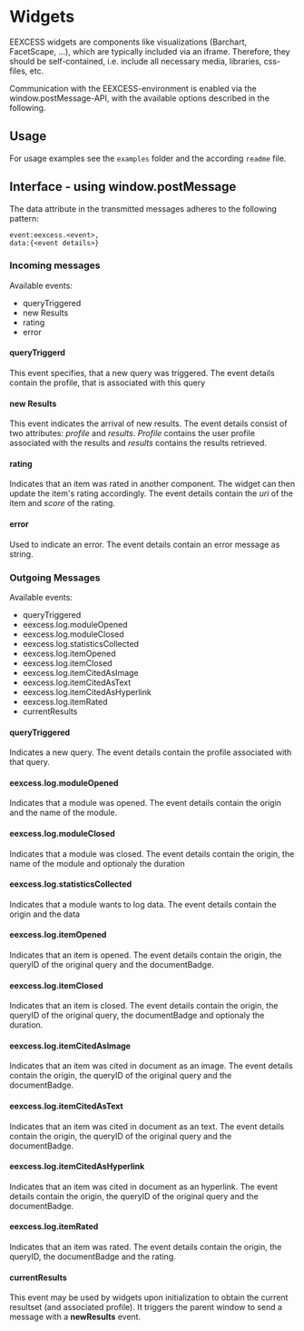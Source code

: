 # Widgets

EEXCESS widgets are components like visualizations (Barchart, FacetScape, ...), which are typically included via an iframe. Therefore, they should be self-contained, i.e. include all necessary media, libraries, css-files, etc.

Communication with the EEXCESS-environment is enabled via the window.postMessage-API, with the available options described in the following.

## Usage
For usage examples see the `examples` folder and the according `readme` file.

## Interface - using window.postMessage

The data attribute in the transmitted messages adheres to the following pattern:
    
    event:eexcess.<event>,
    data:{<event details>}
 
### Incoming messages
Available events:
* queryTriggered
* new Results
* rating
* error

#### queryTriggerd
This event specifies, that a new query was triggered. The event details contain the profile, that is associated with this query

#### new Results
This event indicates the arrival of new results. The event details consist of two attributes: _profile_ and _results_. _Profile_ contains the user profile associated with the results and _results_ contains the results retrieved.

#### rating
Indicates that an item was rated in another component. The widget can then update the item's rating accordingly. The event details contain the _uri_ of the item and _score_ of the rating.

#### error
Used to indicate an error. The event details contain an error message as string.


### Outgoing Messages
Available events:
* queryTriggered
* eexcess.log.moduleOpened
* eexcess.log.moduleClosed
* eexcess.log.statisticsCollected
* eexcess.log.itemOpened
* eexcess.log.itemClosed
* eexcess.log.itemCitedAsImage
* eexcess.log.itemCitedAsText
* eexcess.log.itemCitedAsHyperlink
* eexcess.log.itemRated
* currentResults

#### queryTriggered
Indicates a new query. The event details contain the profile associated with that query.

#### eexcess.log.moduleOpened
Indicates that a module was opened. The event details contain the origin and the name of the module.

#### eexcess.log.moduleClosed
Indicates that a module was closed. The event details contain the origin, the name of the module and optionaly the duration

#### eexcess.log.statisticsCollected
Indicates that a module wants to log data. The event details contain the origin and the data  

#### eexcess.log.itemOpened
Indicates that an item is opened. The event details contain the origin, the queryID of the original query and the documentBadge.

#### eexcess.log.itemClosed
Indicates that an item is closed. The event details contain the origin, the queryID of the original query, the documentBadge and optionaly the duration.

#### eexcess.log.itemCitedAsImage
Indicates that an item was cited in document as an image. The event details contain the origin, the queryID of the original query and the documentBadge.

#### eexcess.log.itemCitedAsText
Indicates that an item was cited in document as an text. The event details contain the origin, the queryID of the original query and the documentBadge.

#### eexcess.log.itemCitedAsHyperlink
Indicates that an item was cited in document as an hyperlink. The event details contain the origin, the queryID of the original query and the documentBadge.

#### eexcess.log.itemRated
Indicates that an item was rated. The event details contain the origin, the queryID, the documentBadge and the rating.

#### currentResults
This event may be used by widgets upon initialization to obtain the current resultset (and associated profile). It triggers the parent window to send a message with a **newResults** event.
